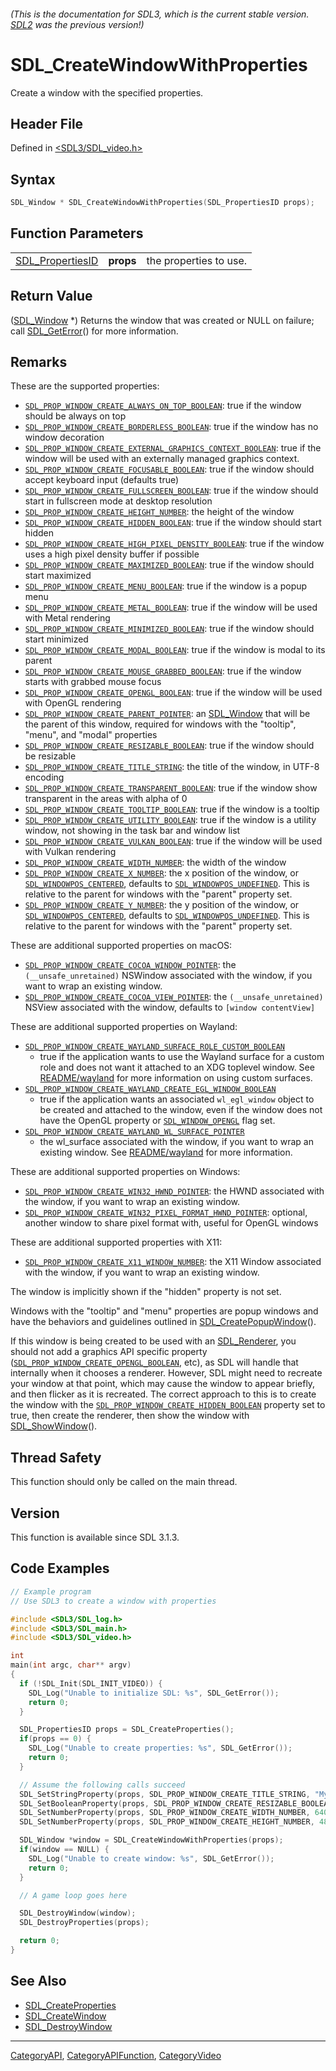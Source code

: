 ###### (This is the documentation for SDL3, which is the current stable version. [SDL2](https://wiki.libsdl.org/SDL2/) was the previous version!)
# SDL_CreateWindowWithProperties

Create a window with the specified properties.

## Header File

Defined in [<SDL3/SDL_video.h>](https://github.com/libsdl-org/SDL/blob/main/include/SDL3/SDL_video.h)

## Syntax

```c
SDL_Window * SDL_CreateWindowWithProperties(SDL_PropertiesID props);
```

## Function Parameters

|                                      |           |                        |
| ------------------------------------ | --------- | ---------------------- |
| [SDL_PropertiesID](SDL_PropertiesID) | **props** | the properties to use. |

## Return Value

([SDL_Window](SDL_Window) *) Returns the window that was created or NULL on
failure; call [SDL_GetError](SDL_GetError)() for more information.

## Remarks

These are the supported properties:

- [`SDL_PROP_WINDOW_CREATE_ALWAYS_ON_TOP_BOOLEAN`](SDL_PROP_WINDOW_CREATE_ALWAYS_ON_TOP_BOOLEAN):
  true if the window should be always on top
- [`SDL_PROP_WINDOW_CREATE_BORDERLESS_BOOLEAN`](SDL_PROP_WINDOW_CREATE_BORDERLESS_BOOLEAN):
  true if the window has no window decoration
- [`SDL_PROP_WINDOW_CREATE_EXTERNAL_GRAPHICS_CONTEXT_BOOLEAN`](SDL_PROP_WINDOW_CREATE_EXTERNAL_GRAPHICS_CONTEXT_BOOLEAN):
  true if the window will be used with an externally managed graphics
  context.
- [`SDL_PROP_WINDOW_CREATE_FOCUSABLE_BOOLEAN`](SDL_PROP_WINDOW_CREATE_FOCUSABLE_BOOLEAN):
  true if the window should accept keyboard input (defaults true)
- [`SDL_PROP_WINDOW_CREATE_FULLSCREEN_BOOLEAN`](SDL_PROP_WINDOW_CREATE_FULLSCREEN_BOOLEAN):
  true if the window should start in fullscreen mode at desktop resolution
- [`SDL_PROP_WINDOW_CREATE_HEIGHT_NUMBER`](SDL_PROP_WINDOW_CREATE_HEIGHT_NUMBER):
  the height of the window
- [`SDL_PROP_WINDOW_CREATE_HIDDEN_BOOLEAN`](SDL_PROP_WINDOW_CREATE_HIDDEN_BOOLEAN):
  true if the window should start hidden
- [`SDL_PROP_WINDOW_CREATE_HIGH_PIXEL_DENSITY_BOOLEAN`](SDL_PROP_WINDOW_CREATE_HIGH_PIXEL_DENSITY_BOOLEAN):
  true if the window uses a high pixel density buffer if possible
- [`SDL_PROP_WINDOW_CREATE_MAXIMIZED_BOOLEAN`](SDL_PROP_WINDOW_CREATE_MAXIMIZED_BOOLEAN):
  true if the window should start maximized
- [`SDL_PROP_WINDOW_CREATE_MENU_BOOLEAN`](SDL_PROP_WINDOW_CREATE_MENU_BOOLEAN):
  true if the window is a popup menu
- [`SDL_PROP_WINDOW_CREATE_METAL_BOOLEAN`](SDL_PROP_WINDOW_CREATE_METAL_BOOLEAN):
  true if the window will be used with Metal rendering
- [`SDL_PROP_WINDOW_CREATE_MINIMIZED_BOOLEAN`](SDL_PROP_WINDOW_CREATE_MINIMIZED_BOOLEAN):
  true if the window should start minimized
- [`SDL_PROP_WINDOW_CREATE_MODAL_BOOLEAN`](SDL_PROP_WINDOW_CREATE_MODAL_BOOLEAN):
  true if the window is modal to its parent
- [`SDL_PROP_WINDOW_CREATE_MOUSE_GRABBED_BOOLEAN`](SDL_PROP_WINDOW_CREATE_MOUSE_GRABBED_BOOLEAN):
  true if the window starts with grabbed mouse focus
- [`SDL_PROP_WINDOW_CREATE_OPENGL_BOOLEAN`](SDL_PROP_WINDOW_CREATE_OPENGL_BOOLEAN):
  true if the window will be used with OpenGL rendering
- [`SDL_PROP_WINDOW_CREATE_PARENT_POINTER`](SDL_PROP_WINDOW_CREATE_PARENT_POINTER):
  an [SDL_Window](SDL_Window) that will be the parent of this window,
  required for windows with the "tooltip", "menu", and "modal" properties
- [`SDL_PROP_WINDOW_CREATE_RESIZABLE_BOOLEAN`](SDL_PROP_WINDOW_CREATE_RESIZABLE_BOOLEAN):
  true if the window should be resizable
- [`SDL_PROP_WINDOW_CREATE_TITLE_STRING`](SDL_PROP_WINDOW_CREATE_TITLE_STRING):
  the title of the window, in UTF-8 encoding
- [`SDL_PROP_WINDOW_CREATE_TRANSPARENT_BOOLEAN`](SDL_PROP_WINDOW_CREATE_TRANSPARENT_BOOLEAN):
  true if the window show transparent in the areas with alpha of 0
- [`SDL_PROP_WINDOW_CREATE_TOOLTIP_BOOLEAN`](SDL_PROP_WINDOW_CREATE_TOOLTIP_BOOLEAN):
  true if the window is a tooltip
- [`SDL_PROP_WINDOW_CREATE_UTILITY_BOOLEAN`](SDL_PROP_WINDOW_CREATE_UTILITY_BOOLEAN):
  true if the window is a utility window, not showing in the task bar and
  window list
- [`SDL_PROP_WINDOW_CREATE_VULKAN_BOOLEAN`](SDL_PROP_WINDOW_CREATE_VULKAN_BOOLEAN):
  true if the window will be used with Vulkan rendering
- [`SDL_PROP_WINDOW_CREATE_WIDTH_NUMBER`](SDL_PROP_WINDOW_CREATE_WIDTH_NUMBER):
  the width of the window
- [`SDL_PROP_WINDOW_CREATE_X_NUMBER`](SDL_PROP_WINDOW_CREATE_X_NUMBER): the
  x position of the window, or
  [`SDL_WINDOWPOS_CENTERED`](SDL_WINDOWPOS_CENTERED), defaults to
  [`SDL_WINDOWPOS_UNDEFINED`](SDL_WINDOWPOS_UNDEFINED). This is relative to
  the parent for windows with the "parent" property set.
- [`SDL_PROP_WINDOW_CREATE_Y_NUMBER`](SDL_PROP_WINDOW_CREATE_Y_NUMBER): the
  y position of the window, or
  [`SDL_WINDOWPOS_CENTERED`](SDL_WINDOWPOS_CENTERED), defaults to
  [`SDL_WINDOWPOS_UNDEFINED`](SDL_WINDOWPOS_UNDEFINED). This is relative to
  the parent for windows with the "parent" property set.

These are additional supported properties on macOS:

- [`SDL_PROP_WINDOW_CREATE_COCOA_WINDOW_POINTER`](SDL_PROP_WINDOW_CREATE_COCOA_WINDOW_POINTER):
  the `(__unsafe_unretained)` NSWindow associated with the window, if you
  want to wrap an existing window.
- [`SDL_PROP_WINDOW_CREATE_COCOA_VIEW_POINTER`](SDL_PROP_WINDOW_CREATE_COCOA_VIEW_POINTER):
  the `(__unsafe_unretained)` NSView associated with the window, defaults
  to `[window contentView]`

These are additional supported properties on Wayland:

- [`SDL_PROP_WINDOW_CREATE_WAYLAND_SURFACE_ROLE_CUSTOM_BOOLEAN`](SDL_PROP_WINDOW_CREATE_WAYLAND_SURFACE_ROLE_CUSTOM_BOOLEAN)
  - true if the application wants to use the Wayland surface for a custom
  role and does not want it attached to an XDG toplevel window. See
  [README/wayland](README/wayland) for more information on using custom
  surfaces.
- [`SDL_PROP_WINDOW_CREATE_WAYLAND_CREATE_EGL_WINDOW_BOOLEAN`](SDL_PROP_WINDOW_CREATE_WAYLAND_CREATE_EGL_WINDOW_BOOLEAN)
  - true if the application wants an associated `wl_egl_window` object to
  be created and attached to the window, even if the window does not have
  the OpenGL property or [`SDL_WINDOW_OPENGL`](SDL_WINDOW_OPENGL) flag set.
- [`SDL_PROP_WINDOW_CREATE_WAYLAND_WL_SURFACE_POINTER`](SDL_PROP_WINDOW_CREATE_WAYLAND_WL_SURFACE_POINTER)
  - the wl_surface associated with the window, if you want to wrap an
  existing window. See [README/wayland](README/wayland) for more
  information.

These are additional supported properties on Windows:

- [`SDL_PROP_WINDOW_CREATE_WIN32_HWND_POINTER`](SDL_PROP_WINDOW_CREATE_WIN32_HWND_POINTER):
  the HWND associated with the window, if you want to wrap an existing
  window.
- [`SDL_PROP_WINDOW_CREATE_WIN32_PIXEL_FORMAT_HWND_POINTER`](SDL_PROP_WINDOW_CREATE_WIN32_PIXEL_FORMAT_HWND_POINTER):
  optional, another window to share pixel format with, useful for OpenGL
  windows

These are additional supported properties with X11:

- [`SDL_PROP_WINDOW_CREATE_X11_WINDOW_NUMBER`](SDL_PROP_WINDOW_CREATE_X11_WINDOW_NUMBER):
  the X11 Window associated with the window, if you want to wrap an
  existing window.

The window is implicitly shown if the "hidden" property is not set.

Windows with the "tooltip" and "menu" properties are popup windows and have
the behaviors and guidelines outlined in
[SDL_CreatePopupWindow](SDL_CreatePopupWindow)().

If this window is being created to be used with an
[SDL_Renderer](SDL_Renderer), you should not add a graphics API specific
property
([`SDL_PROP_WINDOW_CREATE_OPENGL_BOOLEAN`](SDL_PROP_WINDOW_CREATE_OPENGL_BOOLEAN),
etc), as SDL will handle that internally when it chooses a renderer.
However, SDL might need to recreate your window at that point, which may
cause the window to appear briefly, and then flicker as it is recreated.
The correct approach to this is to create the window with the
[`SDL_PROP_WINDOW_CREATE_HIDDEN_BOOLEAN`](SDL_PROP_WINDOW_CREATE_HIDDEN_BOOLEAN)
property set to true, then create the renderer, then show the window with
[SDL_ShowWindow](SDL_ShowWindow)().

## Thread Safety

This function should only be called on the main thread.

## Version

This function is available since SDL 3.1.3.

## Code Examples

```c
// Example program
// Use SDL3 to create a window with properties

#include <SDL3/SDL_log.h>
#include <SDL3/SDL_main.h>
#include <SDL3/SDL_video.h>

int
main(int argc, char** argv)
{
  if (!SDL_Init(SDL_INIT_VIDEO)) {
    SDL_Log("Unable to initialize SDL: %s", SDL_GetError());
    return 0;
  }

  SDL_PropertiesID props = SDL_CreateProperties();
  if(props == 0) {
    SDL_Log("Unable to create properties: %s", SDL_GetError());
    return 0;
  }

  // Assume the following calls succeed
  SDL_SetStringProperty(props, SDL_PROP_WINDOW_CREATE_TITLE_STRING, "My Window");
  SDL_SetBooleanProperty(props, SDL_PROP_WINDOW_CREATE_RESIZABLE_BOOLEAN, true);
  SDL_SetNumberProperty(props, SDL_PROP_WINDOW_CREATE_WIDTH_NUMBER, 640);
  SDL_SetNumberProperty(props, SDL_PROP_WINDOW_CREATE_HEIGHT_NUMBER, 480);

  SDL_Window *window = SDL_CreateWindowWithProperties(props);
  if(window == NULL) {
    SDL_Log("Unable to create window: %s", SDL_GetError());
    return 0;
  }

  // A game loop goes here

  SDL_DestroyWindow(window);
  SDL_DestroyProperties(props);

  return 0;
}
```

## See Also

- [SDL_CreateProperties](SDL_CreateProperties)
- [SDL_CreateWindow](SDL_CreateWindow)
- [SDL_DestroyWindow](SDL_DestroyWindow)

----
[CategoryAPI](CategoryAPI), [CategoryAPIFunction](CategoryAPIFunction), [CategoryVideo](CategoryVideo)

